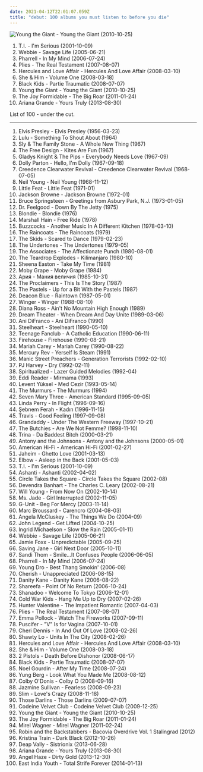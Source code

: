 ```yaml
---
date: 2021-04-12T22:01:07.059Z
title: "debut: 100 albums you must listen to before you die"
---
```

![Young the Giant - Young the Giant (2010-10-25)](http://coverartarchive.org/release/358818df-ed4e-43b9-8f34-dcd513934d50/6626320723-500.jpg "Young the Giant - Young the Giant (2010-10-25)")
<ol class="albums">
<li data-cover="http://coverartarchive.org/release/1caf1c16-3169-431e-a304-cbd836147d95/2517400890-500.jpg" data-tags="ti" role="button">T.I. - I'm Serious (2001-10-09)</li>
<li data-cover="http://coverartarchive.org/release/a496dce8-80bb-4eb6-ac5b-2e29018e1f4a/26214525376-500.jpg" data-tags="hip-hop, rap, gangsta rap, debut, playlist1, lil boosie and webbie, media player library, savagelife" role="button">Webbie - Savage Life (2005-06-21)</li>
<li data-cover="http://coverartarchive.org/release/e0eca4e0-44e4-37ef-bfda-4398dfcd860f/9673756581-500.jpg" data-tags="contemporary r&b" role="button">Pharrell - In My Mind (2006-07-24)</li>
<li data-cover="https://img.discogs.com/QiFcJ1QzRxn88VsLIN-l2HRXVvs=/fit-in/240x240/filters:strip_icc():format(jpeg):mode_rgb():quality(90)/discogs-images/R-1418976-1218095054.jpeg.jpg" data-tags="recent hot, real testament" role="button">Plies - The Real Testament (2007-08-07)</li>
<li data-cover="http://coverartarchive.org/release/b5be52c1-9c7c-4e7e-a8c2-5e2de309a11d/21164902564-500.jpg" data-tags="electronic, 00s" role="button">Hercules and Love Affair - Hercules And Love Affair (2008-03-10)</li>
<li data-cover="http://coverartarchive.org/release/ee79e860-68e7-46ad-bebb-8a003a1dc7a4/4804280407-500.jpg" data-tags="indie" role="button">She & Him - Volume One (2008-03-18)</li>
<li data-cover="https://img.discogs.com/fi-H7ZPALPcsWhQEkhhSWu4v05k=/fit-in/600x601/filters:strip_icc():format(jpeg):mode_rgb():quality(90)/discogs-images/R-1404081-1494614671-4937.jpeg.jpg" data-tags="indie pop" role="button">Black Kids - Partie Traumatic (2008-07-07)</li>
<li data-cover="http://coverartarchive.org/release/358818df-ed4e-43b9-8f34-dcd513934d50/6626320723-500.jpg" data-tags="indie rock, alternative rock" role="button">Young the Giant - Young the Giant (2010-10-25)</li>
<li data-cover="http://coverartarchive.org/release/300135a3-b971-4943-8d5e-6fb40c2d0253/4812805415-500.jpg" data-tags="indie rock, noise pop, alternative pop" role="button">The Joy Formidable - The Big Roar (2011-01-24)</li>
<li data-cover="http://coverartarchive.org/release/e32719b7-0528-479c-992e-1b5ec4ebbb4a/9148397078-500.jpg" data-tags="pop" role="button">Ariana Grande - Yours Truly (2013-08-30)</li>
</ol>
List of 100 - under the cut.
<!-- more -->

_________________

<ol class="albums">
<li data-cover="https://via.placeholder.com/450" data-tags="rock n roll, 50s" role="button">
Elvis Presley - Elvis Presley (1956-03-23)
</li>
<li data-cover="http://coverartarchive.org/release/3df61a5c-b99f-4f1b-94dc-9d5fa2fba4cd/1495471331-500.jpg" data-tags="scotland, oldies, debut, theasoul, lulu, beat girl" role="button">
Lulu - Something To Shout About (1964)
</li>
<li data-cover="https://img.discogs.com/TR_-nJibfh99Xx1YpgxjpEsTtYM=/fit-in/600x531/filters:strip_icc():format(jpeg):mode_rgb():quality(90)/discogs-images/R-963117-1247900930.jpeg.jpg" data-tags="soul, funk" role="button">
Sly & The Family Stone - A Whole New Thing (1967)
</li>
<li data-cover="https://img.discogs.com/YChqSltUDLq-7pTQ8eXyVA6jc40=/fit-in/600x586/filters:strip_icc():format(jpeg):mode_rgb():quality(90)/discogs-images/R-608549-1306193587.jpeg.jpg" data-tags="sunshine pop, 60s" role="button">
The Free Design - Kites Are Fun (1967)
</li>
<li data-cover="http://coverartarchive.org/release/5f15a399-05d4-402b-b9dc-81ca94707386/5952439528-500.jpg" data-tags="soul, debut, unheard" role="button">
Gladys Knight & The Pips - Everybody Needs Love (1967-09)
</li>
<li data-cover="http://coverartarchive.org/release/688fe778-8e72-4d79-9c24-25a2a1cf6ce6/1853738994-500.jpg" data-tags="country, usa, country-pop, country-folk, debut, traditional country, 1960's" role="button">
Dolly Parton - Hello, I'm Dolly (1967-09-18)
</li>
<li data-cover="http://coverartarchive.org/release/9246bec3-3805-417e-9fdc-7f5c3f074821/8749824583-500.jpg" data-tags="classic rock, blues rock, swamp rock" role="button">
Creedence Clearwater Revival - Creedence Clearwater Revival (1968-07-05)
</li>
<li data-cover="https://img.discogs.com/1cJzdlPTCCbyvWKrutbXoSF6qYQ=/fit-in/506x390/filters:strip_icc():format(jpeg):mode_rgb():quality(90)/discogs-images/R-4402209-1363940112-9202.jpeg.jpg" data-tags="folk rock, singer-songwriter" role="button">
Neil Young - Neil Young (1968-11-12)
</li>
<li data-cover="https://img.discogs.com/DeOctKBlTZ-6N_ij33SpL886ckI=/fit-in/600x600/filters:strip_icc():format(jpeg):mode_rgb():quality(90)/discogs-images/R-2252250-1272800879.jpeg.jpg" data-tags="americana, forever cool" role="button">
Little Feat - Little Feat (1971-01)
</li>
<li data-cover="http://coverartarchive.org/release/0a95ef41-da98-4371-b014-1ac433f9d5f0/13914682359-500.jpg" data-tags="rock, 70s" role="button">
Jackson Browne - Jackson Browne (1972-01)
</li>
<li data-cover="http://coverartarchive.org/release/4918b02c-c0ce-4d03-88f1-2eba7924a4ee/14054175302-500.jpg" data-tags="rock" role="button">
Bruce Springsteen - Greetings from Asbury Park, N.J. (1973-01-05)
</li>
<li data-cover="http://coverartarchive.org/release/ba7e873e-eb0c-4241-93a0-adda93769287/16221998364-500.jpg" data-tags="pub rock" role="button">
Dr. Feelgood - Down By The Jetty (1975)
</li>
<li data-cover="https://img.discogs.com/LkU56dhFVorhZxfTQiDWSwYXZrE=/fit-in/600x536/filters:strip_icc():format(jpeg):mode_rgb():quality(90)/discogs-images/R-6516993-1421045537-2206.jpeg.jpg" data-tags="new wave, female vocalists" role="button">
Blondie - Blondie (1976)
</li>
<li data-cover="https://img.discogs.com/WN-cf75ngZwXYVovNB-uVE49uPE=/fit-in/600x590/filters:strip_icc():format(jpeg):mode_rgb():quality(90)/discogs-images/R-1670124-1435930665-6776.jpeg.jpg" data-tags="debut, unheard" role="button">
Marshall Hain - Free Ride (1978)
</li>
<li data-cover="https://img.discogs.com/a3UQ9-x0vzWAZWsyFhLLKqbr8vI=/fit-in/600x600/filters:strip_icc():format(jpeg):mode_rgb():quality(90)/discogs-images/R-3533376-1334183708.jpeg.jpg" data-tags="punk rock, punk" role="button">
Buzzcocks - Another Music In A Different Kitchen (1978-03-10)
</li>
<li data-cover="https://img.discogs.com/CHsfHD4w-l5RudRnVxBjnOZ_ips=/fit-in/573x598/filters:strip_icc():format(jpeg):mode_rgb():quality(90)/discogs-images/R-380654-1314912314.jpeg.jpg" data-tags="post-punk" role="button">
The Raincoats - The Raincoats (1979)
</li>
<li data-cover="https://via.placeholder.com/450" data-tags="punk, scotland, 1970's, debut, debut albums, have on vinyl, 1979 albums, albums i have on mp3, punk albums" role="button">
The Skids - Scared to Dance (1979-02-23)
</li>
<li data-cover="http://coverartarchive.org/release/e3d6480b-e431-40e7-84c7-160923940b60/12764953075-500.jpg" data-tags="punk rock, punk" role="button">
The Undertones - The Undertones (1979-05)
</li>
<li data-cover="http://coverartarchive.org/release/6f0471c1-4c64-370c-b577-7a5ab22d084e/18464949915-500.jpg" data-tags="post-punk" role="button">
The Associates - The Affectionate Punch (1980-08-01)
</li>
<li data-cover="http://coverartarchive.org/release/d8e7cd01-5596-34ff-93e3-5ff5a2ca4f23/3736915452-500.jpg" data-tags="80s, post-punk" role="button">
The Teardrop Explodes - Kilimanjaro (1980-10)
</li>
<li data-cover="http://coverartarchive.org/release/4938eac0-79c5-4c36-8bab-69e30a440df6/22207202273-500.jpg" data-tags="scotland, debut, 1980's" role="button">
Sheena Easton - Take My Time (1981)
</li>
<li data-cover="https://img.discogs.com/RZx1AEmy4MyUPZRuD5nXpzpF_7g=/fit-in/600x596/filters:strip_icc():format(jpeg):mode_rgb():quality(90)/discogs-images/R-1369027-1348172214-9024.jpeg.jpg" data-tags="60s, psychedelic" role="button">
Moby Grape - Moby Grape (1984)
</li>
<li data-cover="https://img.discogs.com/WU3nSzJ2ZBQkz-xyXLu68flstag=/fit-in/600x547/filters:strip_icc():format(jpeg):mode_rgb():quality(90)/discogs-images/R-8195439-1456928652-2738.jpeg.jpg" data-tags="heavy metal" role="button">
Ария - Мания величия (1985-10-31)
</li>
<li data-cover="https://img.discogs.com/SrQO7Q2d5uvxatZc0H0vIr0EdVA=/fit-in/600x599/filters:strip_icc():format(jpeg):mode_rgb():quality(90)/discogs-images/R-498930-1469359019-2301.jpeg.jpg" data-tags="scotland, debut, 2000's, 10 out of 10, all-time favorite albums" role="button">
The Proclaimers - This Is The Story (1987)
</li>
<li data-cover="https://img.discogs.com/dUxTPDSzYUNkgEeMx45zQU0LVqQ=/fit-in/500x494/filters:strip_icc():format(jpeg):mode_rgb():quality(90)/discogs-images/R-1217551-1318814588.jpeg.jpg" data-tags="indie, 80s" role="button">
The Pastels - Up for a Bit With the Pastels (1987)
</li>
<li data-cover="https://img.discogs.com/E7_CDzDUg-Zwwa199ioyPr1tbuM=/fit-in/600x594/filters:strip_icc():format(jpeg):mode_rgb():quality(90)/discogs-images/R-1673085-1235996704.jpeg.jpg" data-tags="scottish" role="button">
Deacon Blue - Raintown (1987-05-01)
</li>
<li data-cover="http://coverartarchive.org/release/c739cba6-9dc7-4ef6-bcc0-47cf9d68cf08/13723459826-500.jpg" data-tags="hard rock" role="button">
Winger - Winger (1988-08-10)
</li>
<li data-cover="https://img.discogs.com/4BwtFWFhNQk2c0vWLaO0gKNkwr0=/fit-in/600x598/filters:strip_icc():format(jpeg):mode_rgb():quality(90)/discogs-images/R-489036-1292875275.jpeg.jpg" data-tags="disco, soul, motown, debut, ross, unheard" role="button">
Diana Ross - Ain't No Mountain High Enough (1989)
</li>
<li data-cover="http://coverartarchive.org/release/80659e3d-dffd-3e65-9a37-16437405fdbd/14168305413-500.jpg" data-tags="progressive metal" role="button">
Dream Theater - When Dream And Day Unite (1989-03-06)
</li>
<li data-cover="https://img.discogs.com/cYF-iGxgaE8sZe-QBfL7CYO5nZ0=/fit-in/600x601/filters:strip_icc():format(jpeg):mode_rgb():quality(90)/discogs-images/R-13663433-1558540782-3191.jpeg.jpg" data-tags="acoustic, indie" role="button">
Ani DiFranco - Ani DiFranco (1990)
</li>
<li data-cover="http://coverartarchive.org/release/21cf700f-a76e-4777-87af-199db0016ef8/16378850387-500.jpg" data-tags="hard rock" role="button">
Steelheart - Steelheart (1990-05-10)
</li>
<li data-cover="https://img.discogs.com/jVoHPCbHCYHJWOaJikQFuC4DHB8=/fit-in/600x583/filters:strip_icc():format(jpeg):mode_rgb():quality(90)/discogs-images/R-11444126-1516452601-3137.jpeg.jpg" data-tags="indie" role="button">
Teenage Fanclub - A Catholic Education (1990-06-11)
</li>
<li data-cover="http://coverartarchive.org/release/e9459fb6-3714-451e-9f32-2029fba8be3c/15598917767-500.jpg" data-tags="rock, hard rock, 80s, hair metal, glam metal, firehouse" role="button">
Firehouse - Firehouse (1990-08-21)
</li>
<li data-cover="http://coverartarchive.org/release/698fa1f0-6e8c-42a0-a1dd-9558d0d521ee/1637729272-500.jpg" data-tags="pop" role="button">
Mariah Carey - Mariah Carey (1990-08-22)
</li>
<li data-cover="http://coverartarchive.org/release/7dd1e959-bb27-4a6d-8454-41ec80c3d0d9/15474284185-500.jpg" data-tags="psychedelic, neo-psychedelia" role="button">
Mercury Rev - Yerself Is Steam (1991)
</li>
<li data-cover="https://img.discogs.com/GQLcU8u1ZNMwfInUdtY2_Uz6nQ0=/fit-in/500x500/filters:strip_icc():format(jpeg):mode_rgb():quality(90)/discogs-images/R-3688303-1471467370-3560.jpeg.jpg" data-tags="90s, rock" role="button">
Manic Street Preachers - Generation Terrorists (1992-02-10)
</li>
<li data-cover="http://coverartarchive.org/release/5acd49f9-0fa8-4bf3-9d4e-894b89e6147f/2379460209-500.jpg" data-tags="rock, alternative, female vocalists" role="button">
PJ Harvey - Dry (1992-02-11)
</li>
<li data-cover="http://coverartarchive.org/release/21d0c2f7-cf7d-4c99-80ec-4a13cf098f58/27225076889-500.jpg" data-tags="indie, electronic, rock, 90s" role="button">
Spiritualized - Lazer Guided Melodies (1992-04)
</li>
<li data-cover="http://coverartarchive.org/release/914dd59e-6183-43d3-b461-63d4bee24d39/12508831095-500.jpg" data-tags="folk, scotland, debut" role="button">
Eddi Reader - Mirmama (1993)
</li>
<li data-cover="http://coverartarchive.org/release/3862f14f-ad72-4654-a3f9-883940666a5c/9102536359-500.jpg" data-tags="turkish pop, debut, 90s turkish pop, 90lar turkce pop, 90li yillar" role="button">
Levent Yüksel - Med Cezir (1993-05-14)
</li>
<li data-cover="http://coverartarchive.org/release/5941dfb0-209a-4661-9301-ae665b30223d/16110823346-500.jpg" data-tags="pop, acoustic" role="button">
The Murmurs - The Murmurs (1994)
</li>
<li data-cover="http://coverartarchive.org/release/10f6c3ad-5e56-445a-b9f4-429d4d3bf5dc/9969627031-500.jpg" data-tags="90s" role="button">
Seven Mary Three - American Standard (1995-09-05)
</li>
<li data-cover="https://img.discogs.com/0Nd9iJw6UA9lBlnqL0nIESr2bUc=/fit-in/527x527/filters:strip_icc():format(jpeg):mode_rgb():quality(90)/discogs-images/R-499076-1371897959-5548.jpeg.jpg" data-tags="characteristic" role="button">
Linda Perry - In Flight (1996-09-16)
</li>
<li data-cover="http://coverartarchive.org/release/d44ae919-ecca-4587-b460-97c2f1c9042d/10187158587-500.jpg" data-tags="rock, rock n roll, turkish rock, debut, benimmm, s ferah" role="button">
Şebnem Ferah - Kadın (1996-11-15)
</li>
<li data-cover="https://via.placeholder.com/450" data-tags="rock" role="button">
Travis - Good Feeling (1997-09-08)
</li>
<li data-cover="http://coverartarchive.org/release/a7f89d02-9f8c-40f5-adc7-9b63631bc464/13321854605-500.jpg" data-tags="indie, indie rock, 90s" role="button">
Grandaddy - Under The Western Freeway (1997-10-21)
</li>
<li data-cover="http://coverartarchive.org/release/03379baa-c82a-43c0-b411-efcc2ac82acd/17379938601-500.jpg" data-tags="rock, usa, queercore, 1990s, debut, unheard, my top albums, the butchies, no they are not xxd" role="button">
The Butchies - Are We Not Femme? (1998-11-10)
</li>
<li data-cover="https://img.discogs.com/TzUQGsUxe81laWKs3E86gBGLu2Y=/fit-in/600x610/filters:strip_icc():format(jpeg):mode_rgb():quality(90)/discogs-images/R-311604-1521574096-1758.jpeg.jpg" data-tags="female, hip hop, rap, female artists, debut, 50 cent, female rapper, florida hip-hop" role="button">
Trina - Da Baddest Bitch (2000-03-21)
</li>
<li data-cover="https://img.discogs.com/jfZn4knjvcFv-_U0n649Rn6Xb8k=/fit-in/294x300/filters:strip_icc():format(jpeg):mode_rgb():quality(90)/discogs-images/R-9533581-1482236077-1712.png.jpg" data-tags="chamber pop, piano" role="button">
Antony and the Johnsons - Antony and the Johnsons (2000-05-01)
</li>
<li data-cover="http://coverartarchive.org/release/ce3418e9-83f9-4ecb-acc5-82c47a67c9b5/6010970718-500.jpg" data-tags="rock" role="button">
American Hi-Fi - American Hi-Fi (2001-02-27)
</li>
<li data-cover="https://img.discogs.com/1Afr4MZNgCbbGDk9V2r10-IGcrU=/fit-in/600x600/filters:strip_icc():format(jpeg):mode_rgb():quality(90)/discogs-images/R-2077463-1262697681.jpeg.jpg" data-tags="jaheim - ghetto love, rnb" role="button">
Jaheim - Ghetto Love (2001-03-13)
</li>
<li data-cover="https://via.placeholder.com/450" data-tags="alternative" role="button">
Elbow - Asleep in the Back (2001-05-03)
</li>
<li data-cover="http://coverartarchive.org/release/1caf1c16-3169-431e-a304-cbd836147d95/2517400890-500.jpg" data-tags="ti" role="button">
T.I. - I'm Serious (2001-10-09)
</li>
<li data-cover="http://coverartarchive.org/release/6abc2071-c938-4659-b000-aeef26a8433c/7448267217-500.jpg" data-tags="rnb, ashanti" role="button">
Ashanti - Ashanti (2002-04-02)
</li>
<li data-cover="http://coverartarchive.org/release/2b9a7c33-d006-46cf-88f0-3d6def35f2dc/26816811552-500.jpg" data-tags="post-hardcore" role="button">
Circle Takes the Square - Circle Takes the Square (2002-08)
</li>
<li data-cover="https://img.discogs.com/ABYxJVutWRPNa5fZEuDYQSbB8qY=/fit-in/585x600/filters:strip_icc():format(jpeg):mode_rgb():quality(90)/discogs-images/R-2245515-1422357698-2195.jpeg.jpg" data-tags="folk, freak folk" role="button">
Devendra Banhart - The Charles C. Leary (2002-08-21)
</li>
<li data-cover="http://coverartarchive.org/release/9c9e914a-3bb5-44c4-ad1e-b821a835c553/8940559156-500.jpg" data-tags="will young, uk number one" role="button">
Will Young - From Now On (2002-10-14)
</li>
<li data-cover="https://img.discogs.com/gqcRkGNqAo9PMkvJaMCfYaGJ1Lo=/fit-in/300x298/filters:strip_icc():format(jpeg):mode_rgb():quality(90)/discogs-images/R-309990-1092245130.jpg.jpg" data-tags="rap, debut" role="button">
Ms. Jade - Girl Interrupted (2002-11-05)
</li>
<li data-cover="https://img.discogs.com/0GRKX6vZKxmykt49aVPTcsro_F4=/fit-in/300x298/filters:strip_icc():format(jpeg):mode_rgb():quality(90)/discogs-images/R-1963323-1255339548.jpeg.jpg" data-tags="rap, g-unit" role="button">
G-Unit - Beg For Mercy (2003-11-14)
</li>
<li data-cover="http://coverartarchive.org/release/25b257bc-dd00-442f-9152-18f22b91b18c/13177956202-500.jpg" data-tags="funky blues" role="button">
Marc Broussard - Carencro (2004-08-03)
</li>
<li data-cover="https://img.discogs.com/vAJQ3h62AUWHSg4o0gy7x6Twxms=/fit-in/600x595/filters:strip_icc():format(jpeg):mode_rgb():quality(90)/discogs-images/R-1089457-1360501153-7073.jpeg.jpg" data-tags="soul, alternative, folk, singer-songwriter" role="button">
Angela McCluskey - The Things We Do (2004-09)
</li>
<li data-cover="https://img.discogs.com/6o0kSzwGbQoieBogv-1J7NZu0OU=/fit-in/600x588/filters:strip_icc():format(jpeg):mode_rgb():quality(90)/discogs-images/R-590002-1348400015-6358.jpeg.jpg" data-tags="soul, rnb" role="button">
John Legend - Get Lifted (2004-10-25)
</li>
<li data-cover="http://coverartarchive.org/release/ee393876-5279-47d8-9d2b-f11602ff9a87/10361323668-500.jpg" data-tags="indie" role="button">
Ingrid Michaelson - Slow the Rain (2005-01-11)
</li>
<li data-cover="http://coverartarchive.org/release/a496dce8-80bb-4eb6-ac5b-2e29018e1f4a/26214525376-500.jpg" data-tags="hip-hop, rap, gangsta rap, debut, playlist1, lil boosie and webbie, media player library, savagelife" role="button">
Webbie - Savage Life (2005-06-21)
</li>
<li data-cover="http://coverartarchive.org/release/aff5d815-40a6-35bf-af99-9d5dea7091aa/3110636482-500.jpg" data-tags="jamie foxx unpredictable, rnb" role="button">
Jamie Foxx - Unpredictable (2005-09-25)
</li>
<li data-cover="http://coverartarchive.org/release/72daec59-4623-4343-b36c-eeed703575ee/13098458362-500.jpg" data-tags="debut, discoverockult, saving jane, discovered gems" role="button">
Saving Jane - Girl Next Door (2005-10-11)
</li>
<li data-cover="http://coverartarchive.org/release/ad575d96-11ce-4809-9d7b-0ef2e5aa7409/5146187890-500.jpg" data-tags="acoustic" role="button">
Sandi Thom - Smile...It Confuses People (2006-06-05)
</li>
<li data-cover="http://coverartarchive.org/release/e0eca4e0-44e4-37ef-bfda-4398dfcd860f/9673756581-500.jpg" data-tags="contemporary r&b" role="button">
Pharrell - In My Mind (2006-07-24)
</li>
<li data-cover="http://coverartarchive.org/release/3d9c2f61-7fa3-4d75-b4de-c0c7d3cc26cf/9375717257-500.jpg" data-tags="young dro" role="button">
Young Dro - Best Thang Smokin' (2006-08)
</li>
<li data-cover="http://coverartarchive.org/release/b7ef7ad3-b581-4e7a-a550-3e9b966caa93/9609859246-500.jpg" data-tags="rnb" role="button">
Cherish - Unappreciated (2006-08-15)
</li>
<li data-cover="https://img.discogs.com/3nzumkYs-JReR0hQ9RO1Coz8STQ=/fit-in/500x500/filters:strip_icc():format(jpeg):mode_rgb():quality(90)/discogs-images/R-763523-1156330132.jpeg.jpg" data-tags="pop, rnb" role="button">
Danity Kane - Danity Kane (2006-08-22)
</li>
<li data-cover="https://img.discogs.com/dk60iluszmobRxZsXOUr3Gj0KwA=/fit-in/600x596/filters:strip_icc():format(jpeg):mode_rgb():quality(90)/discogs-images/R-1161026-1603419874-4034.jpeg.jpg" data-tags="debut, vixen with a splash of swagger stright up" role="button">
Shareefa - Point Of No Return (2006-10-24)
</li>
<li data-cover="https://img.discogs.com/6ZOSF4VFnVL3iUTyo76gVGKN2UQ=/fit-in/346x336/filters:strip_icc():format(jpeg):mode_rgb():quality(90)/discogs-images/R-2129363-1265624922.jpeg.jpg" data-tags="pop, japanese, eurodance, eurobeat, debut, japanese female pop-rock, e-rotic-covers" role="button">
Shanadoo - Welcome To Tokyo (2006-12-01)
</li>
<li data-cover="https://img.discogs.com/RV2cNYD-otO_BgMowcXxlM1KAKk=/fit-in/600x599/filters:strip_icc():format(jpeg):mode_rgb():quality(90)/discogs-images/R-2553259-1291253508.jpeg.jpg" data-tags="indie, debut" role="button">
Cold War Kids - Hang Me Up to Dry (2007-02-26)
</li>
<li data-cover="http://coverartarchive.org/release/813043b5-ea0a-412e-a355-6695593b3035/19647171584-500.jpg" data-tags="rock, usa, 2000s, debut, hunter valentine" role="button">
Hunter Valentine - The Impatient Romantic (2007-04-03)
</li>
<li data-cover="https://img.discogs.com/QiFcJ1QzRxn88VsLIN-l2HRXVvs=/fit-in/240x240/filters:strip_icc():format(jpeg):mode_rgb():quality(90)/discogs-images/R-1418976-1218095054.jpeg.jpg" data-tags="recent hot, real testament" role="button">
Plies - The Real Testament (2007-08-07)
</li>
<li data-cover="https://img.discogs.com/HaLy-LjhW1ajomDjdYvs_P2UByc=/fit-in/197x200/filters:strip_icc():format(jpeg):mode_rgb():quality(90)/discogs-images/R-1061139-1189064439.jpeg.jpg" data-tags="indie" role="button">
Emma Pollock - Watch The Fireworks (2007-09-11)
</li>
<li data-cover="http://coverartarchive.org/release/6529af84-0761-4a81-85d4-b288bbc52478/5483316468-500.jpg" data-tags="debut" role="button">
Puscifer - "V" Is for Vagina (2007-10-01)
</li>
<li data-cover="http://coverartarchive.org/release/8b0cf209-0f8f-45f9-9ab3-0826e31b64a9/26909254187-500.jpg" data-tags="soul, female vocalists, smooth, debut, good singer, my album collection" role="button">
Cheri Dennis - In And Out Of Love (2008-02-26)
</li>
<li data-cover="http://coverartarchive.org/release/d8a4b962-2d19-47e9-af36-25b7f5ee92e5/20185128192-500.jpg" data-tags="lo" role="button">
Shawty Lo - Units In The City (2008-02-26)
</li>
<li data-cover="http://coverartarchive.org/release/b5be52c1-9c7c-4e7e-a8c2-5e2de309a11d/21164902564-500.jpg" data-tags="electronic, 00s" role="button">
Hercules and Love Affair - Hercules And Love Affair (2008-03-10)
</li>
<li data-cover="http://coverartarchive.org/release/ee79e860-68e7-46ad-bebb-8a003a1dc7a4/4804280407-500.jpg" data-tags="indie" role="button">
She & Him - Volume One (2008-03-18)
</li>
<li data-cover="http://coverartarchive.org/release/32a4245f-f57b-41e6-87f7-7b1067f57360/9375092249-500.jpg" data-tags="debut" role="button">
2 Pistols - Death Before Dishonor (2008-06-17)
</li>
<li data-cover="https://img.discogs.com/fi-H7ZPALPcsWhQEkhhSWu4v05k=/fit-in/600x601/filters:strip_icc():format(jpeg):mode_rgb():quality(90)/discogs-images/R-1404081-1494614671-4937.jpeg.jpg" data-tags="indie pop" role="button">
Black Kids - Partie Traumatic (2008-07-07)
</li>
<li data-cover="https://img.discogs.com/K-T3YpbxLbgex_d5IZv3PjXpwi0=/fit-in/355x355/filters:strip_icc():format(jpeg):mode_rgb():quality(90)/discogs-images/R-1459427-1427755770-9863.jpeg.jpg" data-tags="debut, new guy" role="button">
Noel Gourdin - After My Time (2008-07-24)
</li>
<li data-cover="http://coverartarchive.org/release/1f9f467d-360c-45a1-8279-3b1b3c0f3a38/15676709493-500.jpg" data-tags="rap" role="button">
Yung Berg - Look What You Made Me (2008-08-12)
</li>
<li data-cover="https://img.discogs.com/tLDGDEZS1hL2iVSCJ19fzz9rsyI=/fit-in/600x606/filters:strip_icc():format(jpeg):mode_rgb():quality(90)/discogs-images/R-2116217-1560203855-1165.jpeg.jpg" data-tags="debut" role="button">
Colby O'Donis - Colby O (2008-09-16)
</li>
<li data-cover="http://coverartarchive.org/release/3192c4f0-6099-4aa2-8008-09da81da0467/22600473176-500.jpg" data-tags="rnb, soul, female vocalists" role="button">
Jazmine Sullivan - Fearless (2008-09-23)
</li>
<li data-cover="https://img.discogs.com/P6JOyLNsaXtORtqGNh6Nd3Fjvpc=/fit-in/220x220/filters:strip_icc():format(jpeg):mode_rgb():quality(90)/discogs-images/R-4043895-1353357231-6667.jpeg.jpg" data-tags="rnb, debut" role="button">
Slim - Love's Crazy (2008-11-18)
</li>
<li data-cover="https://img.discogs.com/S7IzHRW6YkZhuQbyETC5UnoBO3w=/fit-in/300x300/filters:strip_icc():format(jpeg):mode_rgb():quality(90)/discogs-images/R-1850129-1306649220.jpeg.jpg" data-tags="americana, alt-country, debut, unheard" role="button">
Those Darlins - Those Darlins (2009-07-07)
</li>
<li data-cover="http://coverartarchive.org/release/90da07da-c508-4490-9b40-30282de0146b/14520939762-500.jpg" data-tags="indie, pop, scotland, 2010s, debut, iwasrecommendedthis, try before i buy, fratellis, zachwyt absolutny" role="button">
Codeine Velvet Club - Codeine Velvet Club (2009-12-25)
</li>
<li data-cover="http://coverartarchive.org/release/358818df-ed4e-43b9-8f34-dcd513934d50/6626320723-500.jpg" data-tags="indie rock, alternative rock" role="button">
Young the Giant - Young the Giant (2010-10-25)
</li>
<li data-cover="http://coverartarchive.org/release/300135a3-b971-4943-8d5e-6fb40c2d0253/4812805415-500.jpg" data-tags="indie rock, noise pop, alternative pop" role="button">
The Joy Formidable - The Big Roar (2011-01-24)
</li>
<li data-cover="https://img.discogs.com/9Rz_SdT9c_N8E3u2deyURQdinfE=/fit-in/468x415/filters:strip_icc():format(jpeg):mode_rgb():quality(90)/discogs-images/R-2741848-1298977730.jpeg.jpg" data-tags="folk" role="button">
Mirel Wagner - Mirel Wagner (2011-02-24)
</li>
<li data-cover="http://coverartarchive.org/release/6e5ffbe9-3b3e-408d-a71a-f2056baa762e/4610020239-500.jpg" data-tags="rock, alternative, romanian, romania, debut, robin, full album, backstabbers, studios, fonogram" role="button">
Robin and the Backstabbers - Bacovia Overdrive Vol. 1 Stalingrad (2012)
</li>
<li data-cover="http://coverartarchive.org/release/81f8d924-6bd4-4af0-8685-d6b6aa0e8da6/2668307451-500.jpg" data-tags="jazz, soul" role="button">
Kristina Train - Dark Black (2012-10-26)
</li>
<li data-cover="https://img.discogs.com/aYeFlqZvadrkMMekFY1E0HPIc1o=/fit-in/600x600/filters:strip_icc():format(jpeg):mode_rgb():quality(90)/discogs-images/R-4694785-1372499121-9278.jpeg.jpg" data-tags="rock, blues rock" role="button">
Deap Vally - Sistrionix (2013-06-28)
</li>
<li data-cover="http://coverartarchive.org/release/e32719b7-0528-479c-992e-1b5ec4ebbb4a/9148397078-500.jpg" data-tags="pop" role="button">
Ariana Grande - Yours Truly (2013-08-30)
</li>
<li data-cover="https://img.discogs.com/RrHb8WTgTGz_NSAmIOx7VJBgRJg=/fit-in/225x225/filters:strip_icc():format(jpeg):mode_rgb():quality(90)/discogs-images/R-5464363-1394033302-9126.jpeg.jpg" data-tags="hip-hop, electronic, rap" role="button">
Angel Haze - Dirty Gold (2013-12-30)
</li>
<li data-cover="http://coverartarchive.org/release/84aa7ca1-94c2-4deb-841a-e48b4e910afe/22832217519-500.jpg" data-tags="ambient" role="button">
East India Youth - Total Strife Forever (2014-01-13)
</li>
</ol>